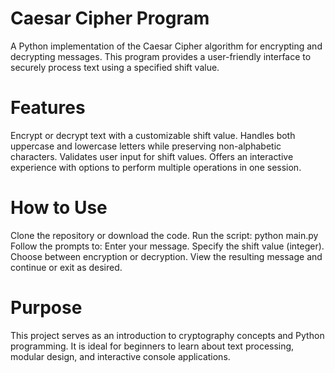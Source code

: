 # Caesar Cipher Program
A Python implementation of the Caesar Cipher algorithm for encrypting and decrypting messages. This program provides a user-friendly interface to securely process text using a specified shift value.

# Features
Encrypt or decrypt text with a customizable shift value.
Handles both uppercase and lowercase letters while preserving non-alphabetic characters.
Validates user input for shift values.
Offers an interactive experience with options to perform multiple operations in one session.

# How to Use
Clone the repository or download the code.
Run the script: python main.py
Follow the prompts to:
Enter your message.
Specify the shift value (integer).
Choose between encryption or decryption.
View the resulting message and continue or exit as desired.

# Purpose
This project serves as an introduction to cryptography concepts and Python programming. It is ideal for beginners to learn about text processing, modular design, and interactive console applications.
